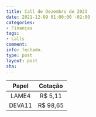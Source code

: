 ```yaml
---
title: Call de Dezembro de 2021
date: 2021-12-09 01:00:00 -02:00
categories:
- Finanças
tags:
- calls
comment: 
info: fechado.
type: post
layout: post
sha: 
---
```


| **Papel** | **Cotação** |
|:---------:|:-----------:|
| LAME4     | R$ 5,11     |
| DEVA11     | R$ 98,65     |